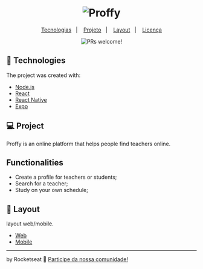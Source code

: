 <h1 align="center">
    <img alt="Proffy" title="Proffy" src="https://github.com/Rocketseat/nlw-02-omnistack/blob/master/.github/logo.svg" />
</h1>

<p align="center">
  <a href="#rocket-tecnologias">Tecnologias</a>&nbsp;&nbsp;&nbsp;|&nbsp;&nbsp;&nbsp;
  <a href="#-projeto">Projeto</a>&nbsp;&nbsp;&nbsp;|&nbsp;&nbsp;&nbsp;
  <a href="#-layout">Layout</a>&nbsp;&nbsp;&nbsp;|&nbsp;&nbsp;&nbsp;
  <a href="#memo-licença">Licença</a>
</p>

<p align="center">
 <img src="https://github.com/Rocketseat/nlw-02-omnistack/blob/master/.github/proffy.png" alt="PRs welcome!" />
</p>

## 🚀 Technologies

The project was created with:

- [Node.js](https://nodejs.org/en/)
- [React](https://reactjs.org)
- [React Native](https://facebook.github.io/react-native/)
- [Expo](https://expo.io/)

## 💻 Project

Proffy is an online platform that helps people find teachers online.


## Functionalities
<ul>
<li> Create a profile for teachers or students;</li>
<li>Search for a teacher;</li>
<li>Study on your own schedule;</li>
</ul>

## 🔖 Layout

layout web/mobile. 

- [Web](https://www.figma.com/file/GHGS126t7WYjnPZdRKChJF/Proffy-Web)
- [Mobile](https://www.figma.com/file/e33KvgUpFdunXxJjHnK7CG/Proffy-Mobile)

---

by Rocketseat :wave: [Participe da nossa comunidade!](https://discordapp.com/invite/gCRAFhc)
